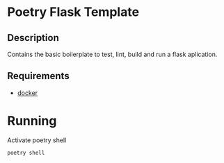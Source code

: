 # Poetry Flask Template

## Description
Contains the basic boilerplate to test, lint, build and run a flask aplication.

## Requirements
- [docker](https://docs.docker.com/get-docker/)

# Running

Activate poetry shell

```bash
poetry shell
```